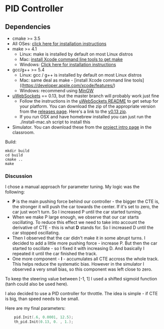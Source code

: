 # PID Controller

## Dependencies

* cmake >= 3.5
 * All OSes: [click here for installation instructions](https://cmake.org/install/)
* make >= 4.1
  * Linux: make is installed by default on most Linux distros
  * Mac: [install Xcode command line tools to get make](https://developer.apple.com/xcode/features/)
  * Windows: [Click here for installation instructions](http://gnuwin32.sourceforge.net/packages/make.htm)
* gcc/g++ >= 5.4
  * Linux: gcc / g++ is installed by default on most Linux distros
  * Mac: same deal as make - [install Xcode command line tools]((https://developer.apple.com/xcode/features/)
  * Windows: recommend using [MinGW](http://www.mingw.org/)
* [uWebSockets](https://github.com/uWebSockets/uWebSockets) == 0.13, but the master branch will probably work just fine
  * Follow the instructions in the [uWebSockets README](https://github.com/uWebSockets/uWebSockets/blob/master/README.md) to get setup for your platform. You can download the zip of the appropriate version from the [releases page](https://github.com/uWebSockets/uWebSockets/releases). Here's a link to the [v0.13 zip](https://github.com/uWebSockets/uWebSockets/archive/v0.13.0.zip).
  * If you run OSX and have homebrew installed you can just run the ./install-mac.sh script to install this
* Simulator. You can download these from the [project intro page](https://github.com/udacity/CarND-PID-Control-Project/releases) in the classroom.

Build:
```
mkdir build
cd build
cmake ..
make
```

### Discussion

I chose a manual approach for parameter tuning. My logic was the following:
 * **P** is the main pushing force behind our controller - the bigger the CTE is, the stronger it will push the car towards the center. If it's set to zero, the car just won't turn. So I increased P until the car started turning.
 * When we make P large enough, we observe that our car starts oscillating. To reduce this effect we need to take into account the derivative of CTE - this is what **D** stands for. So I increased D until the car stopped oscillating.
 * Then I observed that the car didn't make it in some abrupt turns. I decided to add a little more pushing force - increase P. But then the car started to oscillate - so I fixed it with increasing D. And basically I repeated it until the car finished the track.
 * One more component - **I** - accumulates all CTE accross the whole track. This helps reduce the systematic bias. However in the simulator I observed a very small bias, so this component was left close to zero.

To keep the steering value between [-1, 1] I used a shifted sigmoid function (tanh could also be used here).

I also decided to use a PID controller for throttle. The idea is simple - if CTE is big, than speed needs to be small.

Here are my final parameters:
```c++
    pid.Init(.6, 0.0001, 12.5);
    th_pid.Init(0.13, 0. , 1.);
```
